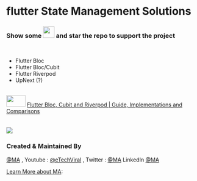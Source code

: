# flutter State Management Solutions

### Show some  <img src="https://github.githubassets.com/images/icons/emoji/unicode/2764.png" width="30" height="30" />   and star the repo to support the project

 <br/>

- Flutter Bloc
- Flutter Bloc/Cubit
- Flutter Riverpod
- UpNext (?)

<br />
<img src="https://user-images.githubusercontent.com/10207753/84770526-2589fa00-aff1-11ea-83bf-f1255b9371ac.jpg" width="50" height="30" />
<a href="https://youtu.be/WgNgaDykkNY">Flutter Bloc, Cubit and Riverpod | Guide, Implementations and Comparisons</a>
<br/>
<br />


<br />
<img src="https://github.com/amirk3321/full-stack-dev-course-for-beginners/assets/10207753/2a1738f0-c66d-4bc0-a162-e5e378e6becf" />
<br />




### Created & Maintained By

[@MA](https://github.com/amirk3321) , Youtube : [@eTechViral](https://www.youtube.com/channel/UCO6gMNHYhRqyzbskNh4gG_A) , Twitter  : [@MA](https://www.instagram.com/m.amir.k.official/) LinkedIn [@MA](https://www.linkedin.com/in/muhammad-aamir-119542b3/)

[Learn More about MA](https://mamirk.com):

